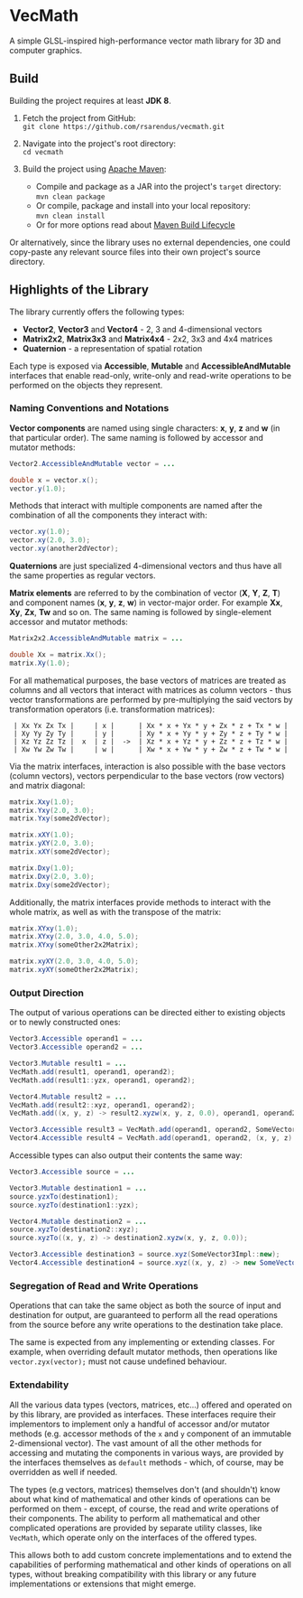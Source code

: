 # VecMath

A simple GLSL-inspired high-performance vector math library for 3D and computer graphics.


## Build

Building the project requires at least **JDK 8**.

1. Fetch the project from GitHub:
<br>`git clone https://github.com/rsarendus/vecmath.git`

2. Navigate into the project's root directory:
<br>`cd vecmath`

3. Build the project using [Apache Maven](https://maven.apache.org/):
   * Compile and package as a JAR into the project's `target` directory:
   <br>`mvn clean package`
   * Or compile, package and install into your local repository:
   <br>`mvn clean install`
   * Or for more options read about [Maven Build Lifecycle](https://maven.apache.org/guides/introduction/introduction-to-the-lifecycle.html)

Or alternatively, since the library uses no external dependencies, one could copy-paste any relevant source files into their own project's source directory.


## Highlights of the Library

The library currently offers the following types:

- **Vector2**, **Vector3** and **Vector4** - 2, 3 and 4-dimensional vectors
- **Matrix2x2**, **Matrix3x3** and **Matrix4x4** - 2x2, 3x3 and 4x4 matrices
- **Quaternion** - a representation of spatial rotation

Each type is exposed via **Accessible**, **Mutable** and **AccessibleAndMutable** interfaces that enable read-only, write-only and read-write operations to be performed on the objects they represent.


### Naming Conventions and Notations

**Vector components** are named using single characters: **x**, **y**, **z** and **w** (in that particular order).
The same naming is followed by accessor and mutator methods:

```java
Vector2.AccessibleAndMutable vector = ...

double x = vector.x();
vector.y(1.0);
```

Methods that interact with multiple components are named after the combination of all the components they interact with:

```java
vector.xy(1.0);
vector.xy(2.0, 3.0);
vector.xy(another2dVector);
```

**Quaternions** are just specialized 4-dimensional vectors and thus have all the same properties as regular vectors.

**Matrix elements** are referred to by the combination of vector (**X**, **Y**, **Z**, **T**) and component names (**x**, **y**, **z**, **w**) in vector-major order.
For example **Xx**, **Xy**, **Zx**, **Tw** and so on.
The same naming is followed by single-element accessor and mutator methods:

```java
Matrix2x2.AccessibleAndMutable matrix = ...

double Xx = matrix.Xx();
matrix.Xy(1.0);
```

For all mathematical purposes, the base vectors of matrices are treated as columns and all vectors that interact with matrices as column vectors - thus vector transformations are performed by pre-multiplying the said vectors by transformation operators (i.e. transformation matrices):

```
 | Xx Yx Zx Tx |     | x |      | Xx * x + Yx * y + Zx * z + Tx * w |
 | Xy Yy Zy Ty |     | y |      | Xy * x + Yy * y + Zy * z + Ty * w |
 | Xz Yz Zz Tz |  x  | z |  ->  | Xz * x + Yz * y + Zz * z + Tz * w |
 | Xw Yw Zw Tw |     | w |      | Xw * x + Yw * y + Zw * z + Tw * w |
```

Via the matrix interfaces, interaction is also possible with the base vectors (column vectors), vectors perpendicular to the base vectors (row vectors) and matrix diagonal:

```java
matrix.Xxy(1.0);
matrix.Yxy(2.0, 3.0);
matrix.Yxy(some2dVector);

matrix.xXY(1.0);
matrix.yXY(2.0, 3.0);
matrix.xXY(some2dVector);

matrix.Dxy(1.0);
matrix.Dxy(2.0, 3.0);
matrix.Dxy(some2dVector);
```

Additionally, the matrix interfaces provide methods to interact with the whole matrix, as well as with the transpose of the matrix:

```java
matrix.XYxy(1.0);
matrix.XYxy(2.0, 3.0, 4.0, 5.0);
matrix.XYxy(someOther2x2Matrix);

matrix.xyXY(2.0, 3.0, 4.0, 5.0);
matrix.xyXY(someOther2x2Matrix);
```


### Output Direction

The output of various operations can be directed either to existing objects or to newly constructed ones:

```java
Vector3.Accessible operand1 = ...
Vector3.Accessible operand2 = ...

Vector3.Mutable result1 = ...
VecMath.add(result1, operand1, operand2);
VecMath.add(result1::yzx, operand1, operand2);

Vector4.Mutable result2 = ...
VecMath.add(result2::xyz, operand1, operand2);
VecMath.add((x, y, z) -> result2.xyzw(x, y, z, 0.0), operand1, operand2);

Vector3.Accessible result3 = VecMath.add(operand1, operand2, SomeVector3Impl::new);
Vector4.Accessible result4 = VecMath.add(operand1, operand2, (x, y, z) -> new SomeVector4Impl(x, y, z, 0.0));
```

Accessible types can also output their contents the same way:

```java
Vector3.Accessible source = ...

Vector3.Mutable destination1 = ...
source.yzxTo(destination1);
source.xyzTo(destination1::yzx);

Vector4.Mutable destination2 = ...
source.xyzTo(destination2::xyz);
source.xyzTo((x, y, z) -> destination2.xyzw(x, y, z, 0.0));

Vector3.Accessible destination3 = source.xyz(SomeVector3Impl::new);
Vector4.Accessible destination4 = source.xyz((x, y, z) -> new SomeVector4Impl(x, y, z, 0.0));
```


### Segregation of Read and Write Operations

Operations that can take the same object as both the source of input and destination for output, are guaranteed to perform all the read operations from the source before any write operations to the destination take place.

The same is expected from any implementing or extending classes. For example, when overriding default mutator methods, then operations like `vector.zyx(vector);` must not cause undefined behaviour.

### Extendability

All the various data types (vectors, matrices, etc...) offered and operated on by this library, are provided as interfaces.
These interfaces require their implementors to implement only a handful of accessor and/or mutator methods (e.g. accessor methods of the `x` and `y` component of an immutable 2-dimensional vector).
The vast amount of all the other methods for accessing and mutating the components in various ways, are provided by the interfaces themselves as `default` methods - which, of course, may be overridden as well if needed.

The types (e.g vectors, matrices) themselves don't (and shouldn't) know about what kind of mathematical and other kinds of operations can be performed on them - except, of course, the read and write operations of their components.
The ability to perform all mathematical and other complicated operations are provided by separate utility classes, like `VecMath`, which operate only on the interfaces of the offered types.

This allows both to add custom concrete implementations and to extend the capabilities of performing mathematical and other kinds of operations on all types, without breaking compatibility with this library or any future implementations or extensions that might emerge.
